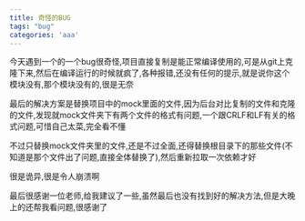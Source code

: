 ```yaml
---
title: 奇怪的BUG
tags: "bug"
categories: 'aaa'
---
```


今天遇到一个的一个bug很奇怪,项目直接复制是能正常编译使用的,可是从git上克隆下来,然后在编译运行的时候就疯了,各种报错,还没有任何的提示,就是说你这个模块没有,那个模块没有的,很是无奈
<!-- more -->

最后的解决方案是替换项目中的mock里面的文件,因为后台对比复制的文件和克隆的文件,发现就mock文件夹下有两个文件的格式有问题,一个跟CRLF和LF有关的格式问题,可惜自己太菜,完全看不懂

不过只替换mock文件夹里的文件,还是不过全面,还得替换根目录下的那些文件(不知道是那个文件出了问题,直接全体替换了),然后重新拉取一次依赖才好

很是诡异,很是令人崩溃啊

最后很感谢一位老师,给我建议了一些,虽然最后也没有找到好的解决方法,但是大晚上的还帮我看问题,很感谢了

